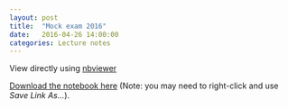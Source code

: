 ```yaml
---
layout: post
title:  "Mock exam 2016" 
date:   2016-04-26 14:00:00
categories: Lecture notes
---
```


View directly using [nbviewer](http://nbviewer.ipython.org/github/ggorman/Numerical-methods-1/blob/master/notebook/mock-exam-2016.ipynb)

[Download the notebook here](https://raw.githubusercontent.com/ggorman/Numerical-methods-1/master/notebook/mock-exam-2016.ipynb) (Note: you may need to right-click and use *Save Link As...*).

